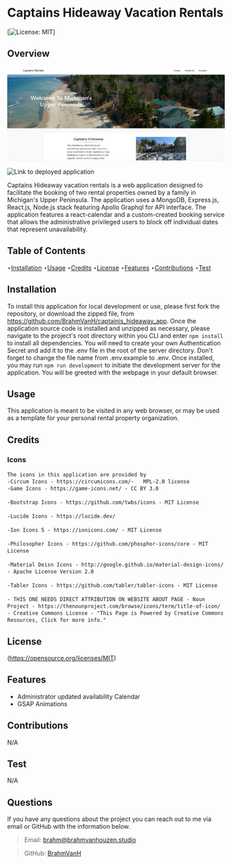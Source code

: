 # Captains Hideaway Vacation Rentals

[![License: MIT](https://img.shields.io/badge/License-MIT-yellow.svg)]

## Overview

![Screenshot](/client/public/assets/img/landing_page-screenshot.png "Captains Hideaway Vacation Rentals")
	
![Link to deployed application](http:// "Captains Hideaway Vacation Rentals")

Captains Hideaway vacation rentals is a web application designed to facilitate the booking of two rental properties owned by a family in Michigan's Upper Peninsula. The application uses a MongoDB, Express.js, React.js, Node.js stack featuring Apollo Graphql for API interface. The application features a react-calendar and a custom-created booking service that allows the administrative privileged users to block off individual dates that represent unavailability.

## Table of Contents

⋆[Installation](#Installation)
⋆[Usage](#Usage)
⋆[Credits](#Credits)
⋆[License](#License)
⋆[Features](#Features)
⋆[Contributions](#Contributions)
⋆[Test](#Contributions)

## Installation

To install this application for local development or use, please first fork the repository, or download the zipped file, from https://github.com/BrahmVanH/captainis_hideaway_app. Once the application source code is installed and unzipped as necessary, please navigate to the project's root directory within you CLI and enter
`npm install`
to install all dependencies. You will need to create your own Authentication Secret and add it to the .env file in the root of the server directory. Don't forget to change the file name from .env.example to .env. Once installed, you may run
`npm run development`
to initiate the development server for the application. You will be greeted with the webpage in your default browser.

## Usage

This application is meant to be visited in any web browser, or may be used as a template for your personal rental property organization. 

## Credits
  
### Icons

    The icons in this application are provided by
    -Circum Icons - https://circumicons.com/- 	MPL-2.0 license
    -Game Icons - https://game-icons.net/ - CC BY 3.0

    -Bootstrap Icons - https://github.com/twbs/icons - MIT License

    -Lucide Icons - https://lucide.dev/

    -Ion Icons 5 - https://ionicons.com/ - MIT License

    -Philosopher Icons - https://github.com/phosphor-icons/core - MIT License

    -Material Deisn Icons - http://google.github.io/material-design-icons/ - Apache License Version 2.0

    -Tabler Icons - https://github.com/tabler/tabler-icons - MIT License

    - THIS ONE NEEDS DIRECT ATTRIBUTION ON WEBSITE ABOUT PAGE - Noun Project - https://thenounproject.com/browse/icons/term/title-of-icon/ - Creative Commons License - "This Page is Powered by Creative Commons Resources, Click for more info."

## License

(https://opensource.org/licenses/MIT)

## Features

- Administrator updated availability Calendar
- GSAP Animations

## Contributions

N/A

## Test

N/A

## Questions

If you have any questions about the project you can reach out to me via email or GitHub with the information below.

> Email: brahm@brahmvanhouzen.studio

> GitHub: [BrahmVanH](https://github.com/BrahmVanH)
